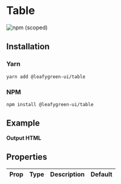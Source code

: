 
# Table

![npm (scoped)](https://img.shields.io/npm/v/@leafygreen-ui/table.svg)

## Installation

### Yarn

```shell
yarn add @leafygreen-ui/table
```

### NPM

```shell
npm install @leafygreen-ui/table
```

## Example

**Output HTML**

## Properties

| Prop | Type | Description | Default |
| ---- | ---- | ----------- | ------- |

